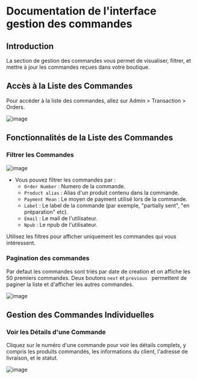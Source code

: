 # Documentation de l'interface gestion des commandes

## Introduction

La section de gestion des commandes vous permet de visualiser, filtrer, et mettre à jour les commandes reçues dans votre boutique.

## Accès à la Liste des Commandes

Pour accéder à la liste des commandes, allez sur Admin > Transaction > Orders.

![image](https://github.com/user-attachments/assets/de9d05f5-323c-4e40-9754-60e55ba8e605)

## Fonctionnalités de la Liste des Commandes

### Filtrer les Commandes

![image](https://github.com/user-attachments/assets/2c67be84-b339-4c91-863e-9e8e609ecd59)

- Vous pouvez filtrer les commandes par :
  - `Order Number` : Numero de la commande.
  - `Product alias` : Alias d'un produit contenu dans la commande.
  - `Payment Mean` : Le moyen de payment utilisé lors de la commande.
  - `Label` : Le label de la commande (par exemple, "partially sent", "en préparation" etc).
  - `Email` : Le mail de l'utilisateur.
  - `Npub` : Le npub de l'utilisateur.

Utilisez les filtres pour afficher uniquement les commandes qui vous intéressent.

### Pagination des commandes

Par defaut les commandes sont triés par date de creation et on affiche les 50 premiers commandes. Deux boutons `next` et `previous ` permettent de paginer la liste et d'afficher les autres commandes.

![image](https://github.com/user-attachments/assets/8bfa47dc-05fb-48a6-be9b-cbdee257d32c)

## Gestion des Commandes Individuelles

### Voir les Détails d'une Commande

Cliquez sur le numéro d'une commande pour voir les détails complets, y compris les produits commandés, les informations du client, l'adresse de livraison, et le statut.

![image](https://github.com/user-attachments/assets/54804c80-3707-456f-95b1-0d77c5e02a19)

